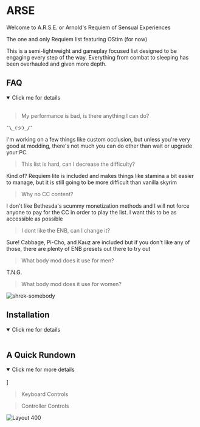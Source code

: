 # ARSE

Welcome to A.R.S.E. or Arnold's Requiem of Sensual Experiences

The one and only Requiem list featuring OStim (for now)

This is a semi-lightweight and gameplay focused list designed to be engaging every step of the way. Everything from combat to sleeping has been overhauled and given more depth.

## FAQ
<details open>
<summary>Click me for details</summary>
<br>

>My performance is bad, is there anything I can do?

```¯\_(ツ)_/¯ ```

I'm working on a few things like custom occlusion, but unless you're very good at modding, there's not much you can do other than wait or upgrade your PC

>This list is hard, can I decrease the difficulty?

Kind of? Requiem lite is included and makes things like stamina a bit easier to manage, but it is still going to be more difficult than vanilla skyrim

>Why no CC content?

I don't like Bethesda's scummy monetization methods and I will not force anyone to pay for the CC in order to play the list. I want this to be as accessible as possible

>I dont like the ENB, can I change it?

Sure! Cabbage, Pi-Cho, and Kauz are included but if you don't like any of those, there are plenty of ENB presets out there to try out

> What body mod does it use for men?

T.N.G. 

>What body mod does it use for women?

![shrek-somebody](https://github.com/user-attachments/assets/4bc27c98-419c-43ff-b8ac-5562b698d38f)

</details>

## Installation

<details open>
<summary>Click me for details</summary>
<br>
</details>

## A Quick Rundown

<details open>
<summary>Click me for more details</summary>
<br>]

>Keyboard Controls

>Controller Controls

![Layout 400](https://github.com/user-attachments/assets/1ebff314-f9bd-44a5-b7ad-5b9c4d8b953e)


